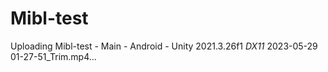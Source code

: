 # Mibl-test
Uploading Mibl-test - Main - Android - Unity 2021.3.26f1 _DX11_ 2023-05-29 01-27-51_Trim.mp4…
